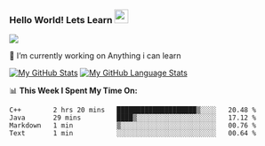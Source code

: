 ### Hello World! Lets Learn <img src="https://media.giphy.com/media/hvRJCLFzcasrR4ia7z/giphy.gif" width="25px">


![](https://visitor-badge.glitch.me/badge?page_id=abhisheknaiidu.abhisheknaiidu)
<!--
**Appdev33/Appdev33** is a ✨ _special_ ✨ repository because its `README.md` (this file) appears on your GitHub profile.

Here are some ideas to get you started:

 
  
  
- 🌱 I’m currently learning ...
- 👯 I’m looking to collaborate on ...
- 🤔 I’m looking for help with ...
- 💬 Ask me about ...
- 📫 How to reach me: ...
- 😄 Pronouns: ...
- ⚡ Fun fact: ...-->

 🔭 I’m currently working on Anything i can learn





[![My GitHub Stats](https://github-readme-stats.vercel.app/api/?username=Appdev33&count_private=true&theme=tokyonight&showicons=true)]()
[![My GitHub Language Stats](https://github-readme-stats.vercel.app/api/top-langs/?username=Appdev33&langs_count=6&theme=tokyonight)]()


📊 **This Week I Spent My Time On:**
<!--START_SECTION:waka-->
```text
C++        2 hrs 20 mins   ████████████████████▒░░░░   20.48 % 
Java       29 mins         ████▒░░░░░░░░░░░░░░░░░░░░   17.12 % 
Markdown   1 min           ▒░░░░░░░░░░░░░░░░░░░░░░░░   00.76 % 
Text       1 min           ░░░░░░░░░░░░░░░░░░░░░░░░░   00.64 % 
```
<!--END_SECTION:waka-->
